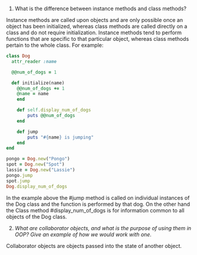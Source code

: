 1. What is the difference between instance methods and class methods?

Instance methods are called upon objects and are only possible once an object has been initialized, whereas class methods are called directly on a class and do not require initialization. Instance methods tend to perform functions that are specific to that particular object, whereas class methods pertain to the whole class. For example:

```ruby
class Dog
  attr_reader :name

  @@num_of_dogs = 1

  def initialize(name)
    @@num_of_dogs += 1
    @name = name
	end

	def self.display_num_of_dogs
		puts @@num_of_dogs
	end

	def jump
		puts "#{name} is jumping"
	end
end

pongo = Dog.new("Pongo")
spot = Dog.new("Spot")
lassie = Dog.new("Lassie")
pongo.jump
spot.jump
Dog.display_num_of_dogs
```

In the example above the #jump method is called on individual instances of the Dog class and the function is performed by that dog. On the other hand the Class method #display_num_of_dogs is for information common to all objects of the Dog class.

2. *What are collaborator objects, and what is the purpose of using them in OOP? Give an example of how we would work with one.*

Collaborator objects are objects passed into the state of another object. 